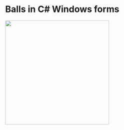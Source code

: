 # Balls in C# Windows forms
<img src="https://raw.githubusercontent.com/andr-io/andr-io/main/images/circles.gif"                                   width="332" height="332">
